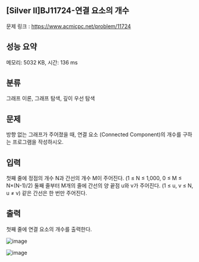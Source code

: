 ## [Silver Ⅱ]BJ11724-연결 요소의 개수
문제 링크 : https://www.acmicpc.net/problem/11724

## 성능 요약
메모리: 5032 KB, 시간: 136 ms

## 분류
그래프 이론, 그래프 탐색, 깊이 우선 탐색

## 문제
방향 없는 그래프가 주어졌을 때, 연결 요소 (Connected Component)의 개수를 구하는 프로그램을 작성하시오.

## 입력
첫째 줄에 정점의 개수 N과 간선의 개수 M이 주어진다. (1 ≤ N ≤ 1,000, 0 ≤ M ≤ N×(N-1)/2) 둘째 줄부터 M개의 줄에 간선의 양 끝점 u와 v가 주어진다. (1 ≤ u, v ≤ N, u ≠ v) 같은 간선은 한 번만 주어진다.

## 출력
첫째 줄에 연결 요소의 개수를 출력한다.

![image](https://github.com/mooomiin/Moo_Mas/assets/28658500/476a1a3b-867c-460a-9647-d473775896c8)

![image](https://github.com/mooomiin/Moo_Mas/assets/28658500/f2394754-a3fb-4fb3-8645-448ecf9eb906)
